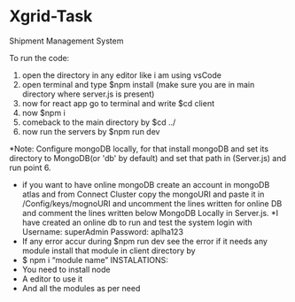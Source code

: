 # Xgrid-Task
Shipment Management System

To run the code:
1) open the directory in any editor like i am using vsCode
2) open terminal and type $npm install (make sure you are in main directory where server.js is present)
3) now for react app go to terminal and write $cd client
4) now $npm i
5) comeback to the main directory by $cd ../
6) now run the servers by $npm run dev

*Note: Configure mongoDB locally, for that install mongoDB and set its directory to MongoDB(or 'db' by default)
and set that path in (Server.js) and run point 6.
* if you want to have online mongoDB create an account in mongoDB atlas and from Connect Cluster copy the mongoURI 
and paste it in /Config/keys/mognoURI and uncomment the lines written for online DB and comment the lines written below
MongoDB Locally in Server.js.
*I have created an online db to run and test the system login with
Username: superAdmin
Password: aplha123
* If any error accur during $npm run dev see the error if it needs any module install that module in client directory by 
* $ npm i “module name”
INSTALATIONS:
* You need to install node
* A editor to use it
* And all the modules as per need
